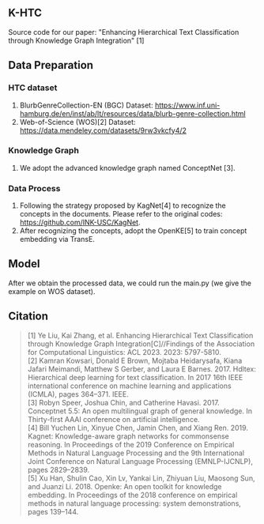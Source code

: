 ## K-HTC

Source code for our paper: "Enhancing Hierarchical Text Classification through Knowledge Graph Integration" [1]


## Data Preparation
### HTC dataset
1. BlurbGenreCollection-EN (BGC) Dataset: https://www.inf.uni-hamburg.de/en/inst/ab/lt/resources/data/blurb-genre-collection.html
2. Web-of-Science (WOS)[2] Dataset: https://data.mendeley.com/datasets/9rw3vkcfy4/2

### Knowledge Graph
1. We adopt the advanced knowledge graph named ConceptNet [3].

### Data Process
1. Following the strategy proposed by KagNet[4] to recognize the concepts in the documents. Please refer to the original codes: https://github.com/INK-USC/KagNet.
2. After recognizing the concepts, adopt the OpenKE[5] to train concept embedding via TransE.


## Model
After we obtain the processed data, we could run the main.py (we give the example on WOS dataset).

## Citation

>[1] Ye Liu, Kai Zhang, et al. Enhancing Hierarchical Text Classification through Knowledge Graph Integration[C]//Findings of the Association for Computational Linguistics: ACL 2023. 2023: 5797-5810.\
>[2] Kamran Kowsari, Donald E Brown, Mojtaba Heidarysafa, Kiana Jafari Meimandi, Matthew S Gerber, and Laura E Barnes. 2017. Hdltex: Hierarchical deep learning for text classification. In 2017 16th IEEE international conference on machine learning and applications (ICMLA), pages 364–371. IEEE.\
>[3] Robyn Speer, Joshua Chin, and Catherine Havasi. 2017. Conceptnet 5.5: An open multilingual graph of general knowledge. In Thirty-first AAAI conference on artificial intelligence.\
>[4] Bill Yuchen Lin, Xinyue Chen, Jamin Chen, and Xiang Ren. 2019. Kagnet: Knowledge-aware graph networks for commonsense reasoning. In Proceedings of the 2019 Conference on Empirical Methods in Natural Language Processing and the 9th International Joint Conference on Natural Language Processing (EMNLP-IJCNLP), pages 2829–2839.\
>[5] Xu Han, Shulin Cao, Xin Lv, Yankai Lin, Zhiyuan Liu, Maosong Sun, and Juanzi Li. 2018. Openke: An open toolkit for knowledge embedding. In Proceedings of the 2018 conference on empirical methods in natural language processing: system demonstrations, pages 139–144.
